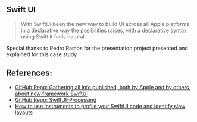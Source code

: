 ## Swift UI

> With SwiftUI been the new way to build UI across all Apple platforms in a declarative way the posibilities raises, with a declarative syntax using Swift it feels natural.

Special thanks to Pedro Ramos for the presentation project presented and explained for this case study

## References:

- [GitHub Repo: Gathering all info published, both by Apple and by others, about new framework SwiftUI](https://juanpe.github.io/About-SwiftUI)
- [GitHub Repo: SwiftUI-Processing](https://github.com/anandabits/SwiftUI-Processing)
- [How to use Instruments to profile your SwiftUI code and identify slow layouts](https://www.hackingwithswift.com/quick-start/swiftui/how-to-use-instruments-to-profile-your-swiftui-code-and-identify-slow-layouts)